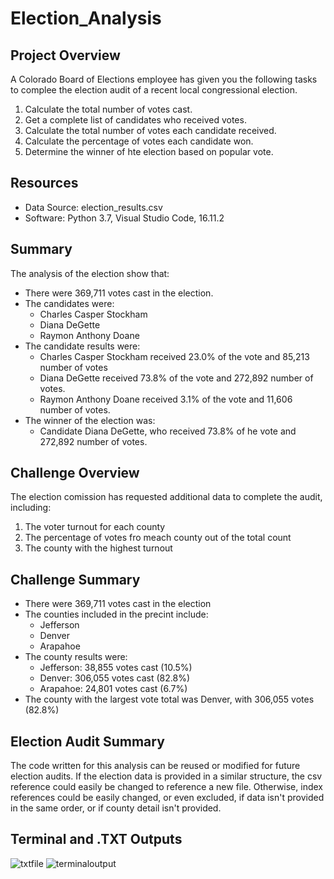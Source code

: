 # Election_Analysis
## Project Overview
A Colorado Board of Elections employee has given you the following tasks to complee the election audit of a recent local congressional election.

1. Calculate the total number of votes cast.
2. Get a complete list of candidates who received votes.
3. Calculate the total number of votes each candidate received.
4. Calculate the percentage of votes each candidate won.
5. Determine the winner of hte election based on popular vote.

## Resources
- Data Source: election_results.csv
- Software: Python 3.7, Visual Studio Code, 16.11.2

## Summary
The analysis of the election show that:
- There were 369,711 votes cast in the election.
- The candidates were:
  - Charles Casper Stockham
  - Diana DeGette
  - Raymon Anthony Doane
- The candidate results were:
  - Charles Casper Stockham received 23.0% of the vote and 85,213 number of votes
  - Diana DeGette received 73.8% of the vote and 272,892 number of votes.
  - Raymon Anthony Doane received 3.1% of the vote and 11,606 number of votes.
- The winner of the election was:
  - Candidate Diana DeGette, who received 73.8% of he vote and 272,892 number of votes.


## Challenge Overview
The election comission has requested additional data to complete the audit, including:

1. The voter turnout for each county
2. The percentage of votes fro meach county out of the total count
3. The county with the highest turnout

## Challenge Summary
- There were 369,711 votes cast in the election
- The counties included in the precint include:
  - Jefferson
  - Denver
  - Arapahoe
- The county results were:
   - Jefferson: 38,855 votes cast (10.5%)
   - Denver: 306,055 votes cast (82.8%)
   - Arapahoe: 24,801 votes cast (6.7%)
- The county with the largest vote total was Denver, with 306,055 votes (82.8%)

## Election Audit Summary
The code written for this analysis can be reused or modified for future election audits.  If the election data is provided in a similar structure, the csv reference could easily be changed to reference a new file.  Otherwise, index references could be easily changed, or even excluded, if data isn't provided in the same order, or if county detail isn't provided.

## Terminal and .TXT Outputs
![txtfile](https://user-images.githubusercontent.com/88443672/132582338-9a0e79c6-8a59-4eb9-aa29-cc26f0f7a1d1.png)
![terminaloutput](https://user-images.githubusercontent.com/88443672/132582325-c0db3d9f-ce84-4bba-93f1-5b69d497050e.png)


